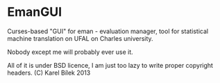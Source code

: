 EmanGUI
===

Curses-based "GUI" for eman - evaluation manager, tool for statistical machine translation on UFAL on Charles university.

Nobody except me will probably ever use it.

All of it is under BSD licence, I am just too lazy to write proper copyright headers. (C) Karel Bílek 2013
